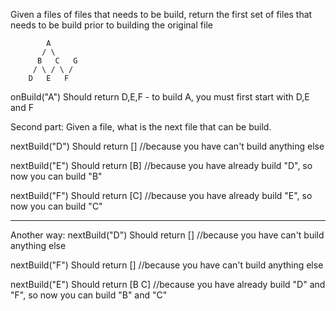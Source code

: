 Given a files of files that needs to be build, return the first set of files that needs to be build prior to building the original file

            A
           / \
          B   C   G
         / \ / \ / 
        D   E   F

onBuild("A") 
Should return D,E,F - to build A, you must first start with D,E and F

Second part:
Given a file, what is the next file that can be build.

nextBuild("D")
Should return [] //because you have can't build anything else

nextBuild("E")
Should return [B] //because you have already build "D", so now you can build "B"

nextBuild("F")
Should return [C] //because you have already build "E", so now you can build "C"


- - - 

Another way:
nextBuild("D")
Should return [] //because you have can't build anything else

nextBuild("F")
Should return [] //because you have can't build anything else

nextBuild("E")
Should return [B C] //because you have already build "D" and "F", so now you can build "B" and "C"
